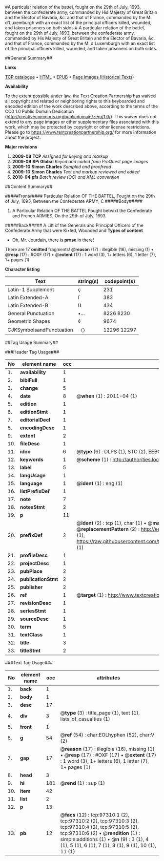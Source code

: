 #A particular relation of the battel, fought on the 29th of July, 1693, between the confederate army, commanded by His Majesty of Great Britain and the Elector of Bavaria, &c. and that of France, commanded by the M. d'Luxemburgh with an exact list of the principal officers killed, wounded, and taken prisoners on both sides.#
A particular relation of the battel, fought on the 29th of July, 1693, between the confederate army, commanded by His Majesty of Great Britain and the Elector of Bavaria, &c. and that of France, commanded by the M. d'Luxemburgh with an exact list of the principal officers killed, wounded, and taken prisoners on both sides.

##General Summary##

**Links**

[TCP catalogue](http://www.ota.ox.ac.uk/tcp/)  • 
[HTML](http://tei.it.ox.ac.uk/tcp/Texts-HTML/free/A56/A56490.html)  • 
[EPUB](http://tei.it.ox.ac.uk/tcp/Texts-EPUB/free/A56/A56490.epub) • 
[Page images (Historical Texts)](https://historicaltexts.jisc.ac.uk/eebo-13087387e)

**Availability**

To the extent possible under law, the Text Creation Partnership has waived all copyright and related or neighboring rights to this keyboarded and encoded edition of the work described above, according to the terms of the CC0 1.0 Public Domain Dedication (http://creativecommons.org/publicdomain/zero/1.0/). This waiver does not extend to any page images or other supplementary files associated with this work, which may be protected by copyright or other license restrictions. Please go to https://www.textcreationpartnership.org/ for more information about the project.

**Major revisions**

1. __2009-08__ __TCP__ *Assigned for keying and markup*
1. __2009-09__ __SPi Global__ *Keyed and coded from ProQuest page images*
1. __2009-10__ __Simon Charles__ *Sampled and proofread*
1. __2009-10__ __Simon Charles__ *Text and markup reviewed and edited*
1. __2010-04__ __pfs__ *Batch review (QC) and XML conversion*

##Content Summary##

#####Front#####
Particular Relation OF THE BATTEL, Fought on the 29th of
July, 1693, Between the Confederate ARMY, C
#####Body#####

1. A Particular Relation OF THE BATTEL Fought betwixt the
Confederate and French ARMIES, On the 29th of July, 1693.

#####Back#####
A Liſt of the Generals and Principal Officers of the
Confederate Army that were Ki•led,
Wounded and 
**Types of content**

  * Oh, Mr. Jourdain, there is **prose** in there!

There are 17 **omitted** fragments! 
 @__reason__ (17) : illegible (16), missing (1)  •  @__resp__ (17) : #OXF (17)  •  @__extent__ (17) : 1 word (3), 1+ letters (6), 1 letter (7), 1+ pages (1)

**Character listing**


|Text|string(s)|codepoint(s)|
|---|---|---|
|Latin-1 Supplement|ç|231|
|Latin Extended-A|ſ|383|
|Latin Extended-B|Ʋ|434|
|General Punctuation|•…|8226 8230|
|Geometric Shapes|◊|9674|
|CJKSymbolsandPunctuation|〈〉|12296 12297|

##Tag Usage Summary##

###Header Tag Usage###

|No|element name|occ|attributes|
|---|---|---|---|
|1.|__availability__|1||
|2.|__biblFull__|1||
|3.|__change__|5||
|4.|__date__|8| @__when__ (1) : 2011-04 (1)|
|5.|__edition__|1||
|6.|__editionStmt__|1||
|7.|__editorialDecl__|1||
|8.|__encodingDesc__|1||
|9.|__extent__|2||
|10.|__fileDesc__|1||
|11.|__idno__|6| @__type__ (6) : DLPS (1), STC (2), EEBO-CITATION (1), OCLC (1), VID (1)|
|12.|__keywords__|1| @__scheme__ (1) : http://authorities.loc.gov/ (1)|
|13.|__label__|5||
|14.|__langUsage__|1||
|15.|__language__|1| @__ident__ (1) : eng (1)|
|16.|__listPrefixDef__|1||
|17.|__note__|7||
|18.|__notesStmt__|2||
|19.|__p__|11||
|20.|__prefixDef__|2| @__ident__ (2) : tcp (1), char (1)  •  @__matchPattern__ (2) : ([0-9\-]+):([0-9IVX]+) (1), (.+) (1)  •  @__replacementPattern__ (2) : http://eebo.chadwyck.com/downloadtiff?vid=$1&page=$2 (1), https://raw.githubusercontent.com/textcreationpartnership/Texts/master/tcpchars.xml#$1 (1)|
|21.|__profileDesc__|1||
|22.|__projectDesc__|1||
|23.|__pubPlace__|2||
|24.|__publicationStmt__|2||
|25.|__publisher__|2||
|26.|__ref__|1| @__target__ (1) : http://www.textcreationpartnership.org/docs/. (1)|
|27.|__revisionDesc__|1||
|28.|__seriesStmt__|1||
|29.|__sourceDesc__|1||
|30.|__term__|5||
|31.|__textClass__|1||
|32.|__title__|3||
|33.|__titleStmt__|2||


###Text Tag Usage###

|No|element name|occ|attributes|
|---|---|---|---|
|1.|__back__|1||
|2.|__body__|1||
|3.|__desc__|17||
|4.|__div__|3| @__type__ (3) : title_page (1), text (1), lists_of_casualties (1)|
|5.|__front__|1||
|6.|__g__|54| @__ref__ (54) : char:EOLhyphen (52), char:V (2)|
|7.|__gap__|17| @__reason__ (17) : illegible (16), missing (1)  •  @__resp__ (17) : #OXF (17)  •  @__extent__ (17) : 1 word (3), 1+ letters (6), 1 letter (7), 1+ pages (1)|
|8.|__head__|3||
|9.|__hi__|181| @__rend__ (1) : sup (1)|
|10.|__item__|42||
|11.|__list__|2||
|12.|__p__|13||
|13.|__pb__|12| @__facs__ (12) : tcp:97310:1 (2), tcp:97310:2 (2), tcp:97310:3 (2), tcp:97310:4 (2), tcp:97310:5 (2), tcp:97310:6 (2)  •  @__rendition__ (1) : simple:additions (1)  •  @__n__ (9) : 3 (1), 4 (1), 5 (1), 6 (1), 7 (1), 8 (1), 9 (1), 10 (1), 11 (1)|
